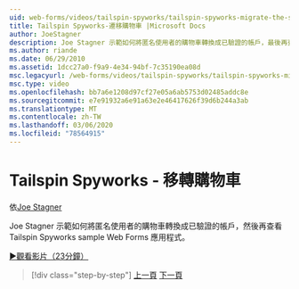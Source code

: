 ```yaml
---
uid: web-forms/videos/tailspin-spyworks/tailspin-spyworks-migrate-the-shopping-cart
title: Tailspin Spyworks-遷移購物車 |Microsoft Docs
author: JoeStagner
description: Joe Stagner 示範如何將匿名使用者的購物車轉換成已驗證的帳戶，最後再查看 Tailspin Spyworks sample Web F 。
ms.author: riande
ms.date: 06/29/2010
ms.assetid: 1dcc27a0-f9a9-4e34-94bf-7c35190ea08d
msc.legacyurl: /web-forms/videos/tailspin-spyworks/tailspin-spyworks-migrate-the-shopping-cart
msc.type: video
ms.openlocfilehash: bb7a6e1208d97cf27e05a6ab5753d02485addc8e
ms.sourcegitcommit: e7e91932a6e91a63e2e46417626f39d6b244a3ab
ms.translationtype: MT
ms.contentlocale: zh-TW
ms.lasthandoff: 03/06/2020
ms.locfileid: "78564915"
---
```

# <a name="tailspin-spyworks---migrate-the-shopping-cart"></a>Tailspin Spyworks - 移轉購物車

依[Joe Stagner](https://github.com/JoeStagner)

Joe Stagner 示範如何將匿名使用者的購物車轉換成已驗證的帳戶，然後再查看 Tailspin Spyworks sample Web Forms 應用程式。

[&#9654;觀看影片（23分鐘）](https://channel9.msdn.com/Blogs/ASP-NET-Site-Videos/tailspin-spyworks-migrate-the-shopping-cart)

> [!div class="step-by-step"]
> [上一頁](tailspin-spyworks-update-the-shopping-cart.md)
> [下一頁](tailspin-spyworks-final-check-out.md)
